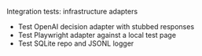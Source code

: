 Integration tests: infrastructure adapters

- Test OpenAI decision adapter with stubbed responses
- Test Playwright adapter against a local test page
- Test SQLite repo and JSONL logger
